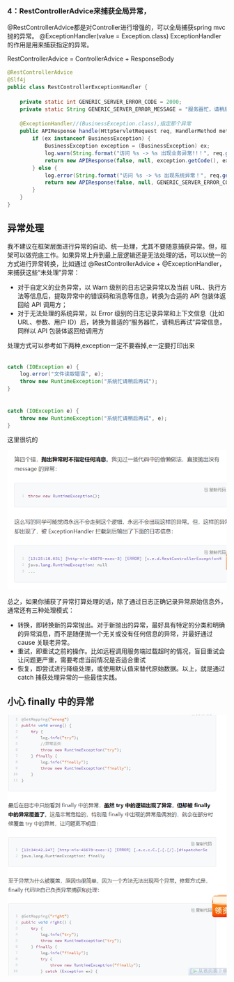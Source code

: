 ### 4：RestControllerAdvice来捕获全局异常，

@RestControllerAdvice都是对Controller进行增强的，可以全局捕获spring mvc抛的异常。
 @ExceptionHandler(value = Exception.class)
 ExceptionHandler的作用是用来捕获指定的异常。



RestControllerAdvice = ControllerAdvice + ResponseBody



```java
@RestControllerAdvice
@Slf4j
public class RestControllerExceptionHandler {

    private static int GENERIC_SERVER_ERROR_CODE = 2000;
    private static String GENERIC_SERVER_ERROR_MESSAGE = "服务器忙，请稍后再试";

    @ExceptionHandler//(BusinessException.class),指定那个异常
    public APIResponse handle(HttpServletRequest req, HandlerMethod method, Exception ex) {
        if (ex instanceof BusinessException) {
            BusinessException exception = (BusinessException) ex;
            log.warn(String.format("访问 %s -> %s 出现业务异常!!！", req.getRequestURI(), method.toString()), ex);
            return new APIResponse(false, null, exception.getCode(), exception.getMessage());
        } else {
            log.error(String.format("访问 %s -> %s 出现系统异常！", req.getRequestURI(), method.toString()), ex);
            return new APIResponse(false, null, GENERIC_SERVER_ERROR_CODE, GENERIC_SERVER_ERROR_MESSAGE);
        }
    }
}
```



## 异常处理

我不建议在框架层面进行异常的自动、统一处理，尤其不要随意捕获异常。但，框架可以做兜底工作。如果异常上升到最上层逻辑还是无法处理的话，可以以统一的方式进行异常转换，比如通过 @RestControllerAdvice + @ExceptionHandler，来捕获这些“未处理”异常：

- 对于自定义的业务异常，以 Warn 级别的日志记录异常以及当前 URL、执行方法等信息后，提取异常中的错误码和消息等信息，转换为合适的 API 包装体返回给 API 调用方；
- 对于无法处理的系统异常，以 Error 级别的日志记录异常和上下文信息（比如 URL、参数、用户 ID）后，转换为普适的“服务器忙，请稍后再试”异常信息，同样以 API 包装体返回给调用方



处理方式可以参考如下两种,exception一定不要吞掉,e一定要打印出来

```java

catch (IOException e) {
    log.error("文件读取错误", e);
    throw new RuntimeException("系统忙请稍后再试");
}


catch (IOException e) {
    throw new RuntimeException("系统忙请稍后再试", e);
}
```



这里很坑的

![1640074398197](../../../pic/markdown/1640074398197.png)



总之，如果你捕获了异常打算处理的话，除了通过日志正确记录异常原始信息外，通常还有三种处理模式：

- 转换，即转换新的异常抛出。对于新抛出的异常，最好具有特定的分类和明确的异常消息，而不是随便抛一个无关或没有任何信息的异常，并最好通过 cause 关联老异常。
- 重试，即重试之前的操作。比如远程调用服务端过载超时的情况，盲目重试会让问题更严重，需要考虑当前情况是否适合重试
- 恢复，即尝试进行降级处理，或使用默认值来替代原始数据。以上，就是通过 catch 捕获处理异常的一些最佳实践。

## 小心 finally 中的异常

![1640075702711](../../../pic/markdown/1640075702711.png)

























